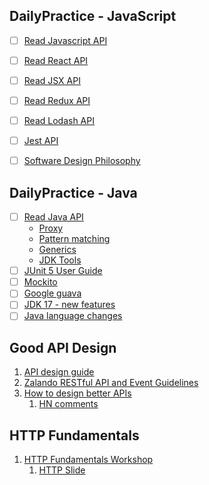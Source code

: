 ## DailyPractice - JavaScript

- [ ] [Read Javascript API](https://developer.mozilla.org/en-US/docs/Web/JavaScript/Guide/Regular_Expressions)
- [ ] [Read React API](https://reactjs.org/docs/react-api.html)
- [ ] [Read JSX API](https://reactjs.org/docs/jsx-in-depth.html)
- [ ] [Read Redux API](https://redux.js.org/api/api-reference)
- [ ] [Read Lodash API](https://lodash.com/docs/4.17.15#difference)
- [ ] [Jest API](https://jestjs.io/docs/api)
- [ ] [Software Design Philosophy](https://read.amazon.com/?asin=B07N1XLQ7D&language=en-US)


## DailyPractice - Java

- [ ] [Read Java API](https://docs.oracle.com/en/java/javase/17/)
  - [Proxy](https://docs.oracle.com/en/java/javase/17/docs/api/java.base/java/lang/reflect/Proxy.html)
  - [Pattern matching](https://docs.oracle.com/en/java/javase/17/language/pattern-matching.html)
  - [Generics](https://docs.oracle.com/javase/tutorial/extra/generics/index.html)
  - [JDK Tools](https://docs.oracle.com/en/java/javase/17/docs/specs/man/index.html)
- [ ] [JUnit 5 User Guide](https://junit.org/junit5/docs/current/user-guide/)
- [ ] [Mockito](https://javadoc.io/doc/org.mockito/mockito-core/latest/org/mockito/Mockito.html)
- [ ] [Google guava](https://github.com/google/guava/wiki)
- [ ] [JDK 17 - new features](https://www.oracle.com/java/technologies/javase/17all-relnotes.html)
- [ ] [Java language changes](https://docs.oracle.com/en/java/javase/17/language/java-language-changes.html)

## Good API Design

1. [API design guide](https://cloud.google.com/apis/design)
2. [Zalando RESTful API and Event Guidelines](https://opensource.zalando.com/restful-api-guidelines/)
3. [How to design better APIs](https://r.bluethl.net/how-to-design-better-apis)
   1. [HN comments](https://news.ycombinator.com/item?id=30647784)

## HTTP Fundamentals

1. [HTTP Fundamentals Workshop](https://devopsdays.org/events/2019-tel-aviv/program/michael-arenzon/)
   1. [HTTP Slide](https://docs.google.com/presentation/d/1XkskAy-Z7n8DilrrBys8ZzmgmHq5RGzglbnafUpFyss/edit?usp=sharing)